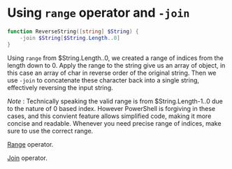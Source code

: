 # Using `range` operator and `-join`

```powershell
function ReverseString([string] $String) {
    -join $String[$String.Length..0]
}
```

Using `range` from $String.Length..0, we created a range of indices from the length down to 0.
Apply the range to the string give us an array of object, in this case an array of char in reverse order of the original string.
Then we use `-join` to concatenate these character back into a single string, effectively reversing the input string.

*Note* : Technically speaking the valid range is from $String.Length-1..0 due to the nature of 0 based index.
However PowerShell is forgiving in these cases, and this convient feature allows simplified code, making it more concise and readable.
Whenever you need precise range of indices, make sure to use the correct range.

[Range](https://learn.microsoft.com/en-us/powershell/module/microsoft.powershell.core/about/about_operators) operator.

[Join](https://learn.microsoft.com/en-us/powershell/module/microsoft.powershell.core/about/about_join?view) operator.